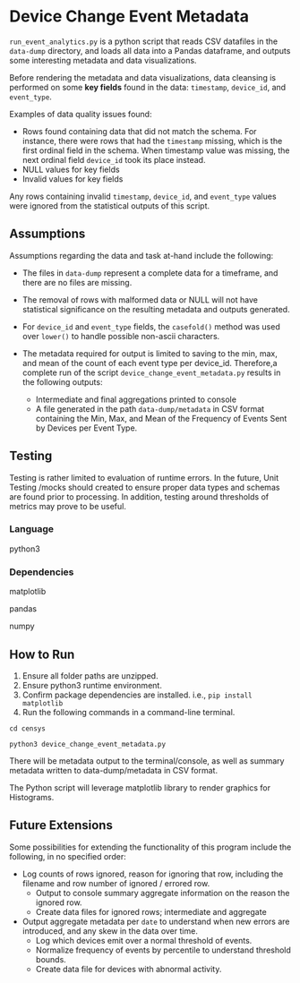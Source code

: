 # Device Change Event Metadata

`run_event_analytics.py` is a python script that reads CSV datafiles in the `data-dump` directory, and loads all data into a Pandas dataframe, and outputs some interesting metadata and data visualizations.

Before rendering the metadata and data visualizations, data cleansing is performed on some **key fields** found in the data: `timestamp`, `device_id`, and `event_type`.

Examples of data quality issues found:
- Rows found containing data that did not match the schema. For instance, there were rows that had the `timestamp` missing, which is the first ordinal field in the schema. When timestamp value was missing, the next ordinal field `device_id` took its place instead.
- NULL values for key fields
- Invalid values for key fields

Any rows containing invalid `timestamp`, `device_id`, and `event_type` values were ignored from the statistical outputs of this script.


## Assumptions 

Assumptions regarding the data and task at-hand include the following:

- The files in `data-dump` represent a complete data for a timeframe, and there are no files are missing.

- The removal of rows with malformed data or NULL will not have statistical significance on the resulting metadata and outputs generated.

- For `device_id` and `event_type` fields, the `casefold()` method was used over `lower()` to handle possible non-ascii characters.

- The metadata required for output is limited to saving to the min, max, and mean of the count of each event type per device_id. Therefore,a complete run of the script `device_change_event_metadata.py` results in the following outputs:
	* Intermediate and final aggregations printed to console
	* A file generated in the path `data-dump/metadata` in CSV format containing the Min, Max, and Mean of the Frequency of Events Sent by Devices per Event Type.

## Testing

Testing is rather limited to evaluation of runtime errors. In the future, Unit Testing /mocks should created to ensure proper data types and schemas are found prior to processing. In addition, testing around thresholds of metrics may prove to be useful.

### Language

python3


### Dependencies

matplotlib

pandas

numpy




## How to Run

1) Ensure all folder paths are unzipped. 
2) Ensure python3 runtime environment.
3) Confirm package dependencies are installed. i.e., `pip install matplotlib`
4) Run the following commands in a command-line terminal.

`cd censys`		

`python3 device_change_event_metadata.py`

There will be metadata output to the terminal/console, as well as summary metadata written to data-dump/metadata in CSV format.

The Python script will leverage matplotlib library to render graphics for Histograms.



## Future Extensions

Some possibilities for extending the functionality of this program include the following, in no specified order:

* Log counts of rows ignored, reason for ignoring that row, including the filename and row number of ignored / errored row. 
	* Output to console summary aggregate information on the reason the ignored row.
	* Create data files for ignored rows; intermediate and aggregate
* Output aggregate metadata per `date` to understand when new errors are introduced, and any skew in the data over time.
	* Log which devices emit over a normal threshold of events.
	* Normalize frequency of events by percentile to understand threshold bounds.
	* Create data file for devices with abnormal activity.

